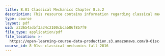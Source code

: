 ```yaml
---
title: 8.01 Classical Mechanics Chapter 8.5.2
description: This resource contains information regarding classical mechanics.
type: course
layout: pdf
uid: a23654adbf3a34c2100cbcab86f857f9
file_type: application/pdf
file_location: >-
  https://open-learning-course-data-production.s3.amazonaws.com/8-01sc-classical-mechanics-fall-2016/a23654adbf3a34c2100cbcab86f857f9_MIT8_01F16_chapter8.5.2.pdf
course_id: 8-01sc-classical-mechanics-fall-2016
---
```

